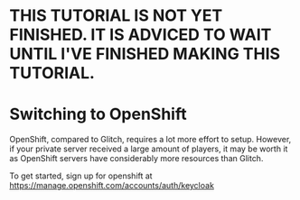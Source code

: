 # THIS TUTORIAL IS NOT YET FINISHED. IT IS ADVICED TO WAIT UNTIL I'VE FINISHED MAKING THIS TUTORIAL.

# Switching to OpenShift

OpenShift, compared to Glitch, requires a lot more effort to setup. However, if your private server received a large amount of players, it may be worth it as OpenShift servers have considerably more resources than Glitch. 

To get started, sign up for openshift at <https://manage.openshift.com/accounts/auth/keycloak>